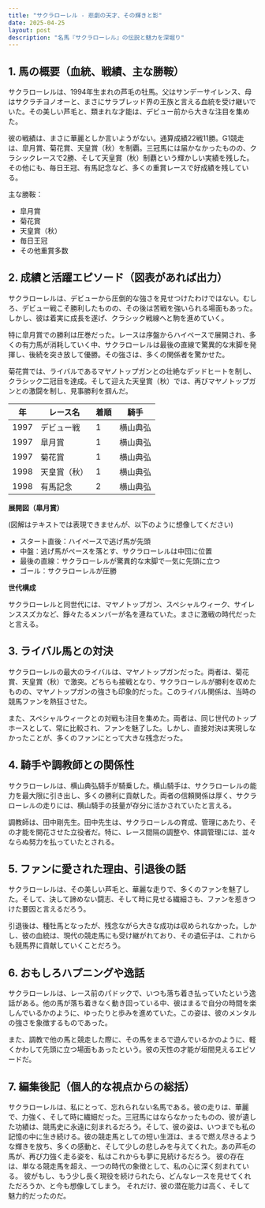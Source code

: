 ```yaml
---
title: "サクラローレル - 悲劇の天才、その輝きと影"
date: 2025-04-25
layout: post
description: "名馬『サクラローレル』の伝説と魅力を深堀り"
---
```


## 1. 馬の概要（血統、戦績、主な勝鞍）

サクラローレルは、1994年生まれの芦毛の牡馬。父はサンデーサイレンス、母はサクラチヨノオーと、まさにサラブレッド界の王族と言える血統を受け継いでいた。その美しい芦毛と、類まれな才能は、デビュー前から大きな注目を集めた。

彼の戦績は、まさに華麗としか言いようがない。通算成績22戦11勝。G1競走は、皐月賞、菊花賞、天皇賞（秋）を制覇。三冠馬には届かなかったものの、クラシックレースで2勝、そして天皇賞（秋）制覇という輝かしい実績を残した。その他にも、毎日王冠、有馬記念など、多くの重賞レースで好成績を残している。

主な勝鞍：

* 皐月賞
* 菊花賞
* 天皇賞（秋）
* 毎日王冠
* その他重賞多数


## 2. 成績と活躍エピソード（図表があれば出力）

サクラローレルは、デビューから圧倒的な強さを見せつけたわけではない。むしろ、デビュー戦こそ勝利したものの、その後は苦戦を強いられる場面もあった。しかし、彼は着実に成長を遂げ、クラシック戦線へと駒を進めていく。

特に皐月賞での勝利は圧巻だった。レースは序盤からハイペースで展開され、多くの有力馬が消耗していく中、サクラローレルは最後の直線で驚異的な末脚を発揮し、後続を突き放して優勝。その強さは、多くの関係者を驚かせた。

菊花賞では、ライバルであるマヤノトップガンとの壮絶なデッドヒートを制し、クラシック二冠目を達成。そして迎えた天皇賞（秋）では、再びマヤノトップガンとの激闘を制し、見事勝利を掴んだ。

| 年 | レース名       | 着順 | 騎手       |
|---|---------------|------|-------------|
| 1997 | デビュー戦     | 1    | 横山典弘     |
| 1997 | 皐月賞       | 1    | 横山典弘     |
| 1997 | 菊花賞       | 1    | 横山典弘     |
| 1998 | 天皇賞（秋） | 1    | 横山典弘     |
| 1998 | 有馬記念       | 2    | 横山典弘     |


**展開図（皐月賞）**

(図解はテキストでは表現できませんが、以下のように想像してください)

* スタート直後：ハイペースで逃げ馬が先頭
* 中盤：逃げ馬がペースを落とす、サクラローレルは中団に位置
* 最後の直線：サクラローレルが驚異的な末脚で一気に先頭に立つ
* ゴール：サクラローレルが圧勝


**世代構成**

サクラローレルと同世代には、マヤノトップガン、スペシャルウィーク、サイレンススズカなど、錚々たるメンバーが名を連ねていた。まさに激戦の時代だったと言える。


## 3. ライバル馬との対決

サクラローレルの最大のライバルは、マヤノトップガンだった。両者は、菊花賞、天皇賞（秋）で激突。どちらも接戦となり、サクラローレルが勝利を収めたものの、マヤノトップガンの強さも印象的だった。このライバル関係は、当時の競馬ファンを熱狂させた。

また、スペシャルウィークとの対戦も注目を集めた。両者は、同じ世代のトップホースとして、常に比較され、ファンを魅了した。しかし、直接対決は実現しなかったことが、多くのファンにとって大きな残念だった。


## 4. 騎手や調教師との関係性

サクラローレルは、横山典弘騎手が騎乗した。横山騎手は、サクラローレルの能力を最大限に引き出し、多くの勝利に貢献した。両者の信頼関係は厚く、サクラローレルの走りには、横山騎手の技量が存分に活かされていたと言える。

調教師は、田中剛先生。田中先生は、サクラローレルの育成、管理にあたり、その才能を開花させた立役者だ。特に、レース間隔の調整や、体調管理には、並々ならぬ努力を払っていたとされる。


## 5. ファンに愛された理由、引退後の話

サクラローレルは、その美しい芦毛と、華麗な走りで、多くのファンを魅了した。そして、決して諦めない闘志、そして時に見せる繊細さも、ファンを惹きつけた要因と言えるだろう。

引退後は、種牡馬となったが、残念ながら大きな成功は収められなかった。しかし、彼の血統は、現代の競走馬にも受け継がれており、その遺伝子は、これからも競馬界に貢献していくことだろう。


## 6. おもしろハプニングや逸話

サクラローレルは、レース前のパドックで、いつも落ち着き払っていたという逸話がある。他の馬が落ち着きなく動き回っている中、彼はまるで自分の時間を楽しんでいるかのように、ゆったりと歩みを進めていた。この姿は、彼のメンタルの強さを象徴するものであった。

また、調教で他の馬と競走した際に、その馬をまるで遊んでいるかのように、軽くかわして先頭に立つ場面もあったという。彼の天性の才能が垣間見えるエピソードだ。


## 7. 編集後記（個人的な視点からの総括）

サクラローレルは、私にとって、忘れられない名馬である。彼の走りは、華麗で、力強く、そして時に繊細だった。三冠馬にはならなかったものの、彼が遺した功績は、競馬史に永遠に刻まれるだろう。そして、彼の姿は、いつまでも私の記憶の中に生き続ける。彼の競走馬としての短い生涯は、まるで燃え尽きるような輝きを放ち、多くの感動と、そして少しの悲しみを与えてくれた。あの芦毛の馬が、再び力強く走る姿を、私はこれからも夢に見続けるだろう。  彼の存在は、単なる競走馬を超え、一つの時代の象徴として、私の心に深く刻まれている。  彼がもし、もう少し長く現役を続けられたら、どんなレースを見せてくれただろうか、と今も想像してしまう。  それだけ、彼の潜在能力は高く、そして魅力的だったのだ。
